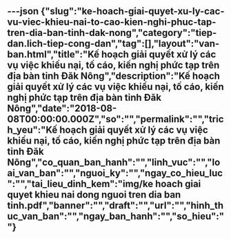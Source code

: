 ---json
{"slug":"ke-hoach-giai-quyet-xu-ly-cac-vu-viec-khieu-nai-to-cao-kien-nghi-phuc-tap-tren-dia-ban-tinh-dak-nong","category":"tiep-dan.lich-tiep-cong-dan","tag":[],"layout":"van-ban.html","title":"Kế hoạch giải quyết xử lý các vụ việc khiếu nại, tố cáo, kiến nghị phức tạp trên địa bàn tỉnh Đăk Nông","description":"Kế hoạch giải quyết xử lý các vụ việc khiếu nại, tố cáo, kiến nghị phức tạp trên địa bàn tỉnh Đăk Nông","date":"2018-08-08T00:00:00.000Z","so":"","permalink":"","trich_yeu":"Kế hoạch giải quyết xử lý các vụ việc khiếu nại, tố cáo, kiến nghị phức tạp trên địa bàn tỉnh Đăk Nông","co_quan_ban_hanh":"","linh_vuc":"","loai_van_ban":"","nguoi_ky":"","ngay_co_hieu_luc":"","tai_lieu_dinh_kem":"img/ke hoach giai quyet khieu nai dong nguoi tren dia ban tinh.pdf","banner":"","draft":"","url":"","hinh_thuc_van_ban":"","ngay_ban_hanh":"","so_hieu":""}
---
